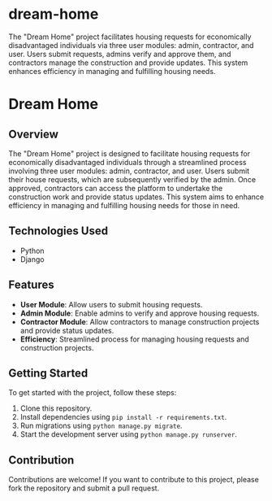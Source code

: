 # dream-home
The "Dream Home" project facilitates housing requests for economically disadvantaged individuals via three user modules: admin, contractor, and user. Users submit requests, admins verify and approve them, and contractors manage the construction and provide updates. This system enhances efficiency in managing and fulfilling housing needs. 


# Dream Home

## Overview

The "Dream Home" project is designed to facilitate housing requests for economically disadvantaged individuals through a streamlined process involving three user modules: admin, contractor, and user. Users submit their house requests, which are subsequently verified by the admin. Once approved, contractors can access the platform to undertake the construction work and provide status updates. This system aims to enhance efficiency in managing and fulfilling housing needs for those in need.

## Technologies Used

- Python
- Django

## Features

- **User Module**: Allow users to submit housing requests.
- **Admin Module**: Enable admins to verify and approve housing requests.
- **Contractor Module**: Allow contractors to manage construction projects and provide status updates.
- **Efficiency**: Streamlined process for managing housing requests and construction projects.

## Getting Started

To get started with the project, follow these steps:

1. Clone this repository.
2. Install dependencies using `pip install -r requirements.txt`.
3. Run migrations using `python manage.py migrate`.
4. Start the development server using `python manage.py runserver`.

## Contribution

Contributions are welcome! If you want to contribute to this project, please fork the repository and submit a pull request.

